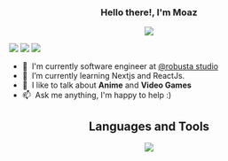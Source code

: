 <h3 align="center">
  Hello there!, I'm Moaz
</h3>
<p align="center">
  <a href="https://github.com/DenverCoder1/readme-typing-svg"><img src="https://readme-typing-svg.herokuapp.com/?lines=Front%20End%20Developer;Communications%20Engineer;Always%20learning%20.%20.%20.&font=Fira%20Code&center=true&width=440&height=45&color=f75c7e&vCenter=true&size=22"></a>
</p>

[![](https://img.shields.io/badge/website-000000?style=for-the-badge&logo=About&logoColor=red)](https://moazelsayed.vercel.app)
[![](https://img.shields.io/badge/LinkedIn-0077B5?style=for-the-badge&logo=linkedin&logoColor=white)](https://www.linkedin.com/in/moaz-elsayed23/)
[![](https://img.shields.io/badge/Mail-D14836?style=for-the-badge&logo=gmail&logoColor=white)](mailto:moazelsayed12@gmail.com)

- :office: &nbsp;I'm currently software engineer at <a href="https://robustagroup.com/studio/">@robusta studio</a>
- :seedling: &nbsp;I’m currently learning Nextjs and ReactJs.
- :speech_balloon: &nbsp;I like to talk about **Anime** and **Video Games**
- :mailbox: &nbsp;Ask me anything, I'm happy to help :)

<h2 align="center">
  Languages and Tools
</h2>
<p align="center">
<img src="https://skillicons.dev/icons?i=html,css,sass,tailwind,styledcomponents,js,ts,react,redux,docker,mysql,postgres,git,next,gitlab,aws&perline=8" />
</p>
